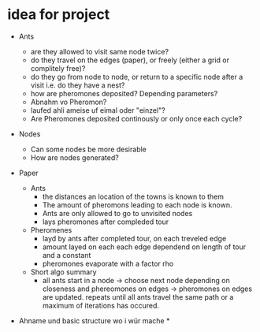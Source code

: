 # idea for project

* Ants
  * are they allowed to visit same node twice?
  * do they travel on the edges (paper), or freely (either a grid or complitely free)?
  * do they go from node to node, or return to a specific node after a visit i.e. do they have a nest?
  * how are pheromones deposited? Depending parameters?
  * Abnahm vo Pheromon?
  * laufed ahli ameise uf eimal oder "einzel"?
  * Are Pheromones deposited continously or only once each cycle?

* Nodes
  * Can some nodes be more desirable
  * How are nodes generated?

* Paper
  * Ants
    * the distances an location of the towns is known to them
    * The amount of pheromons leading to each node is known.
    * Ants are only allowed to go to unvisited nodes
    * lays pheromones after compleded tour
  * Pheromenes
    * layd by ants after completed tour, on each treveled edge
    * amount layed on each each edge dependend on length of tour and a constant
    * pheromones evaporate with a factor rho
  * Short algo summary
    * all ants start in a node -> choose next node depending on closeness and phereomones on edges -> pheromones on edges are updated. repeats until all ants travel the same path or a maximum of iterations has occured.

* Ahname und basic structure wo i wür mache
  * 